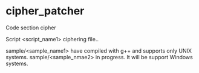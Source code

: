 # cipher_patcher
Code section cipher

Script <script_name1> ciphering file..

sample/<sample_name1> have compiled with g++ and supports only UNIX systems.
sample/<sample_nmae2> in progress. It will be support Windows systems.

